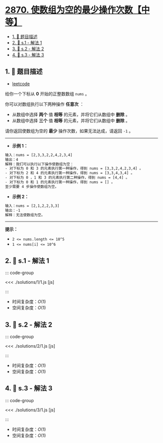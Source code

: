 # [2870. 使数组为空的最少操作次数【中等】](https://github.com/tnotesjs/TNotes.leetcode/tree/main/notes/2870.%20%E4%BD%BF%E6%95%B0%E7%BB%84%E4%B8%BA%E7%A9%BA%E7%9A%84%E6%9C%80%E5%B0%91%E6%93%8D%E4%BD%9C%E6%AC%A1%E6%95%B0%E3%80%90%E4%B8%AD%E7%AD%89%E3%80%91)

<!-- region:toc -->

- [1. 📝 题目描述](#1--题目描述)
- [2. 🎯 s.1 - 解法 1](#2--s1---解法-1)
- [3. 🎯 s.2 - 解法 2](#3--s2---解法-2)
- [4. 🎯 s.3 - 解法 3](#4--s3---解法-3)

<!-- endregion:toc -->

## 1. 📝 题目描述

- [leetcode](https://leetcode.cn/problems/minimum-number-of-operations-to-make-array-empty/)

给你一个下标从 **0** 开始的正整数数组 `nums` 。

你可以对数组执行以下两种操作 **任意次** ：

- 从数组中选择 **两个** 值 **相等** 的元素，并将它们从数组中 **删除** 。
- 从数组中选择 **三个** 值 **相等** 的元素，并将它们从数组中 **删除** 。

请你返回使数组为空的 **最少** 操作次数，如果无法达成，请返回 `-1` 。

---

- **示例 1：**

```txt
输入：nums = [2,3,3,2,2,4,2,3,4]
输出：4
解释：我们可以执行以下操作使数组为空：
- 对下标为 0 和 3 的元素执行第一种操作，得到 nums = [3,3,2,4,2,3,4] 。
- 对下标为 2 和 4 的元素执行第一种操作，得到 nums = [3,3,4,3,4] 。
- 对下标为 0 ，1 和 3 的元素执行第二种操作，得到 nums = [4,4] 。
- 对下标为 0 和 1 的元素执行第一种操作，得到 nums = [] 。
至少需要 4 步操作使数组为空。
```

- **示例 2：**

```txt
输入：nums = [2,1,2,2,3,3]
输出：-1
解释：无法使数组为空。
```

---

**提示：**

- `2 <= nums.length <= 10^5`
- `1 <= nums[i] <= 10^6`

## 2. 🎯 s.1 - 解法 1

::: code-group

<<< ./solutions/1/1.js [js]

:::

- 时间复杂度：$O(1)$
- 空间复杂度：$O(1)$

## 3. 🎯 s.2 - 解法 2

::: code-group

<<< ./solutions/2/1.js [js]

:::

- 时间复杂度：$O(1)$
- 空间复杂度：$O(1)$

## 4. 🎯 s.3 - 解法 3

::: code-group

<<< ./solutions/3/1.js [js]

:::

- 时间复杂度：$O(1)$
- 空间复杂度：$O(1)$
